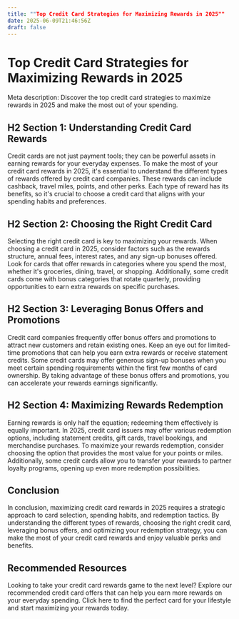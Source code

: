 ```yaml
---
title: ""Top Credit Card Strategies for Maximizing Rewards in 2025""
date: 2025-06-09T21:46:56Z
draft: false
---
```


# Top Credit Card Strategies for Maximizing Rewards in 2025

Meta description: Discover the top credit card strategies to maximize rewards in 2025 and make the most out of your spending.

## H2 Section 1: Understanding Credit Card Rewards

Credit cards are not just payment tools; they can be powerful assets in earning rewards for your everyday expenses. To make the most of your credit card rewards in 2025, it's essential to understand the different types of rewards offered by credit card companies. These rewards can include cashback, travel miles, points, and other perks. Each type of reward has its benefits, so it's crucial to choose a credit card that aligns with your spending habits and preferences.

## H2 Section 2: Choosing the Right Credit Card

Selecting the right credit card is key to maximizing your rewards. When choosing a credit card in 2025, consider factors such as the rewards structure, annual fees, interest rates, and any sign-up bonuses offered. Look for cards that offer rewards in categories where you spend the most, whether it's groceries, dining, travel, or shopping. Additionally, some credit cards come with bonus categories that rotate quarterly, providing opportunities to earn extra rewards on specific purchases.

## H2 Section 3: Leveraging Bonus Offers and Promotions

Credit card companies frequently offer bonus offers and promotions to attract new customers and retain existing ones. Keep an eye out for limited-time promotions that can help you earn extra rewards or receive statement credits. Some credit cards may offer generous sign-up bonuses when you meet certain spending requirements within the first few months of card ownership. By taking advantage of these bonus offers and promotions, you can accelerate your rewards earnings significantly.

## H2 Section 4: Maximizing Rewards Redemption

Earning rewards is only half the equation; redeeming them effectively is equally important. In 2025, credit card issuers may offer various redemption options, including statement credits, gift cards, travel bookings, and merchandise purchases. To maximize your rewards redemption, consider choosing the option that provides the most value for your points or miles. Additionally, some credit cards allow you to transfer your rewards to partner loyalty programs, opening up even more redemption possibilities.

## Conclusion

In conclusion, maximizing credit card rewards in 2025 requires a strategic approach to card selection, spending habits, and redemption tactics. By understanding the different types of rewards, choosing the right credit card, leveraging bonus offers, and optimizing your redemption strategy, you can make the most of your credit card rewards and enjoy valuable perks and benefits.

## Recommended Resources

Looking to take your credit card rewards game to the next level? Explore our recommended credit card offers that can help you earn more rewards on your everyday spending. Click here to find the perfect card for your lifestyle and start maximizing your rewards today.